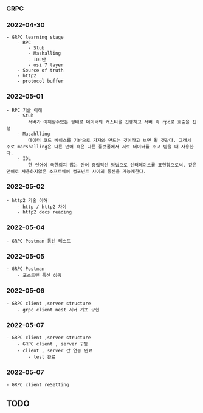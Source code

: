 ### GRPC

### 2022-04-30
    - GRPC learning stage
        - RPC
            - Stub
            - Mashalling
            - IDL안
            - osi 7 layer
        - Source of truth
        - http2
        - protocol buffer

### 2022-05-01
    - RPC 기술 이해
        - Stub
            서버가 이해할수있는 형태로 데이터의 캐스티을 진행하고 서버 측 rpc로 호출을 진행
        - Masahlling
            데이터 코드 베이스를 기반으로 가져와 만드는 것이라고 보면 될 것같다. 그래서 주로 marshalling은 다른 언어 혹은 다른 플랫폼에서 서로 데이터를 주고 받을 때 사용한다.
        - IDL
            한 언어에 국한되지 않는 언어 중립적인 방법으로 인터페이스를 표현함으로써, 같은 언어로 사용하지않은 소프트웨어 컴포넌트 사이의 통신을 가능케한다.


### 2022-05-02
    - http2 기술 이해
        - http / http2 차이
        - http2 docs reading

### 2022-05-04
    - GRPC Postman 통신 테스트

### 2022-05-05
    - GRPC Postman 
        - 포스트맨 통신 성공

### 2022-05-06
    - GRPC client ,server structure
        - grpc client nest 서버 기초 구현

### 2022-05-07
    - GRPC client ,server structure
        - GRPC client , server 구동
        - client , server 간 연동 완료
            - test 완료

### 2022-05-07
    - GRPC client reSetting
    
## TODO